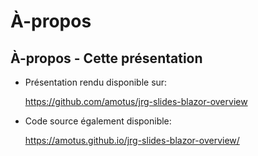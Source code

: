 # À-propos

## À-propos - Cette présentation

 -  Présentation rendu disponible sur:

    <https://github.com/amotus/jrg-slides-blazor-overview>


 -  Code source également disponible:

    <https://amotus.github.io/jrg-slides-blazor-overview/>

